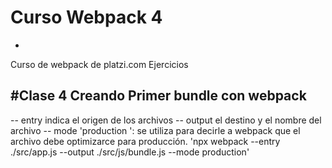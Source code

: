 # Curso Webpack 4
-
Curso de webpack de platzi.com
Ejercicios

#Clase 4 Creando Primer bundle con webpack
-
-- entry indica el origen de los archivos
-- output el destino y el nombre del archivo
-- mode 'production ': se utiliza para decirle a webpack que el archivo debe optimizarce para producción.
'npx webpack --entry ./src/app.js --output ./src/js/bundle.js --mode production'

